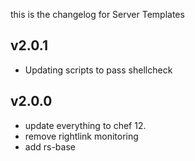 this is the changelog for Server Templates

v2.0.1
------

- Updating scripts to pass shellcheck

v2.0.0
------

- update everything to chef 12.
- remove rightlink monitoring
- add rs-base
